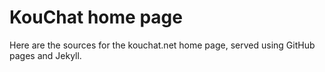 KouChat home page
=======

Here are the sources for the kouchat.net home page,
served using GitHub pages and Jekyll.
